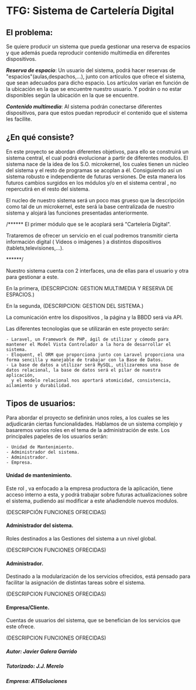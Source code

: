 # TFG: Sistema de Cartelería Digital

## El problema:

Se quiere producir un sistema que pueda gestionar una reserva de espacios y que además pueda reproducir contenido multimedia en diferentes dispositivos.

___Reserva de espacio___: Un usuario del sistema, podrá hacer reservas de "espacios"(aulas,despachos,...), junto con artículos que ofrece el sistema, que sean adecuados para dicho espacio.
Los artículos varían en función de la ubicación en la que se encuentre nuestro usuario. Y podrán o no estar disponibles según la ubicación en la que se encuentre.

___Contenido multimedia___: Al sistema podrán conectarse diferentes dispositivos, para que estos puedan reproducir el contenido que el sistema les facilite.


## ¿En qué consiste?

En este proyecto se abordan diferentes objetivos, para ello se construirá un sistema central, el cual podrá evolucionar a partir de diferentes modulos. El sistema nace de la idea de los
S.O. microkernel, los cuales tienen un núcleo del sistema y el resto de programas se acoplan a él. Consiguiendo así un sistema robusto e independiente de futuras versiones. De esta manera
los futuros cambios surgidos en los módulos y/o en el sistema central , no repercutirá en el resto del sistema.

El nucleo de nuestro sistema será un poco mas grueso que la descripción como tal de un microkernel, este será la base centralizada de nuestro sistema y alojará las funciones presentadas anteriormente.

/******
El primer módulo que se le acoplará será "Cartelería Digital".

Trataremos de ofrecer un servicio en el cual podremos transmitir cierta información digital ( Videos o imágenes ) a distintos dispositivos (tablets,televisiones,...).

******/


Nuestro sistema cuenta con 2 interfaces, una de ellas para el usuario y otra para gestionar a este.

En la primera, (DESCRIPCION: GESTION MULTIMEDIA Y RESERVA DE ESPACIOS.)

En la segunda, (DESCRIPCION: GESTION DEL SISTEMA.)

La comunicación entre los dispositivos , la página y la BBDD será via API.  

Las diferentes tecnologías que se utilizarán en este proyecto serán:

	- Laravel, un Framework de PHP, ágil de utilizar y cómodo para mantener el Model Vista Controlador a la hora de desarrollar el sistema.
	- Eloquent, el ORM que proporciona junto con Laravel proporciona una forma sencilla y manejable de trabajar con la Base de Datos.
	- La base de datos a utilizar será MySQL, utilizaremos una base de datos relacional, la base de datos será el pilar de nuestra aplicación,
	  y el modelo relacional nos aportará atomicidad, consistencia, ailamiento y durabilidad. 

## Tipos de usuarios:

Para abordar el proyecto se definirán unos roles, a los cuales se les adjudicarán ciertas funcionalidades. 
Hablamos de un sistema complejo y basaremos varios roles en el tema de la administración de este. Los principales papeles de los usuarios serán:

	- Unidad de Mantenimiento.
	- Administrador del sistema.
	- Administrador.
	- Empresa.


#### Unidad de mantenimiento.

Este rol , va enfocado a la empresa productora de la aplicación, tiene acceso interno a esta, y podrá trabajar sobre futuras actualizaciones sobre el sistema, pudiendo así
modificar a este añadiendole nuevos modulos.

(DESCRIPCIÓN FUNCIONES OFRECIDAS)

#### Administrador del sistema.

Roles destinados a las Gestiones del sistema a un nivel global.

(DESCRIPCION FUNCIONES OFRECIDAS)

#### Administrador.

Destinado a la modularización de los servicios ofrecidos, está pensado para facilitar la asignación de distintas tareas sobre el sistema.

(DESCRIPCION FUNCIONES OFRECIDAS)

#### Empresa/Cliente.

Cuentas de usuarios del sistema, que se benefician de los servicios que este ofrece.

(DESCRIPCION FUNCIONES OFRECIDAS)

##### Autor: Javier Galera Garrido
##### Tutorizado: J.J. Merelo
##### Empresa: ATISoluciones
